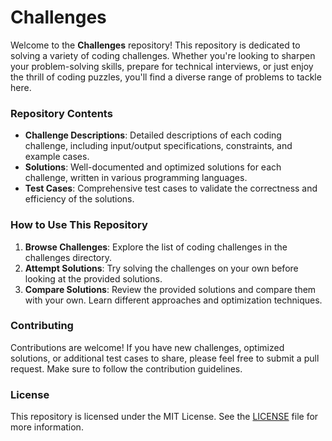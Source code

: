 # Challenges

Welcome to the **Challenges** repository! This repository is dedicated to solving a variety of coding challenges. Whether you're looking to sharpen your problem-solving skills, prepare for technical interviews, or just enjoy the thrill of coding puzzles, you'll find a diverse range of problems to tackle here.

### Repository Contents

- **Challenge Descriptions**: Detailed descriptions of each coding challenge, including input/output specifications, constraints, and example cases.
- **Solutions**: Well-documented and optimized solutions for each challenge, written in various programming languages.
- **Test Cases**: Comprehensive test cases to validate the correctness and efficiency of the solutions.

### How to Use This Repository

1. **Browse Challenges**: Explore the list of coding challenges in the challenges directory.
2. **Attempt Solutions**: Try solving the challenges on your own before looking at the provided solutions.
3. **Compare Solutions**: Review the provided solutions and compare them with your own. Learn different approaches and optimization techniques.

### Contributing

Contributions are welcome! If you have new challenges, optimized solutions, or additional test cases to share, please feel free to submit a pull request. Make sure to follow the contribution guidelines.

### License

This repository is licensed under the MIT License. See the [LICENSE](./LICENSE) file for more information.
